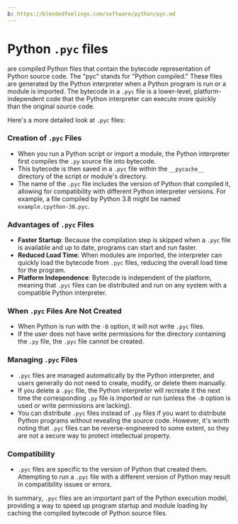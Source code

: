 ```yaml
---
b: https://blendedfeelings.com/software/python/pyc.md
---
```


# Python `.pyc` files 
are compiled Python files that contain the bytecode representation of Python source code. The "pyc" stands for "Python compiled." These files are generated by the Python interpreter when a Python program is run or a module is imported. The bytecode in a `.pyc` file is a lower-level, platform-independent code that the Python interpreter can execute more quickly than the original source code.

Here's a more detailed look at `.pyc` files:

### Creation of `.pyc` Files

- When you run a Python script or import a module, the Python interpreter first compiles the `.py` source file into bytecode.
- This bytecode is then saved in a `.pyc` file within the `__pycache__` directory of the script or module's directory.
- The name of the `.pyc` file includes the version of Python that compiled it, allowing for compatibility with different Python interpreter versions. For example, a file compiled by Python 3.8 might be named `example.cpython-38.pyc`.

### Advantages of `.pyc` Files

- **Faster Startup**: Because the compilation step is skipped when a `.pyc` file is available and up to date, programs can start and run faster.
- **Reduced Load Time**: When modules are imported, the interpreter can quickly load the bytecode from `.pyc` files, reducing the overall load time for the program.
- **Platform Independence**: Bytecode is independent of the platform, meaning that `.pyc` files can be distributed and run on any system with a compatible Python interpreter.

### When `.pyc` Files Are Not Created

- When Python is run with the `-B` option, it will not write `.pyc` files.
- If the user does not have write permissions for the directory containing the `.py` file, the `.pyc` file cannot be created.

### Managing `.pyc` Files

- `.pyc` files are managed automatically by the Python interpreter, and users generally do not need to create, modify, or delete them manually.
- If you delete a `.pyc` file, the Python interpreter will recreate it the next time the corresponding `.py` file is imported or run (unless the `-B` option is used or write permissions are lacking).
- You can distribute `.pyc` files instead of `.py` files if you want to distribute Python programs without revealing the source code. However, it's worth noting that `.pyc` files can be reverse-engineered to some extent, so they are not a secure way to protect intellectual property.

### Compatibility

- `.pyc` files are specific to the version of Python that created them. Attempting to run a `.pyc` file with a different version of Python may result in compatibility issues or errors.

In summary, `.pyc` files are an important part of the Python execution model, providing a way to speed up program startup and module loading by caching the compiled bytecode of Python source files.